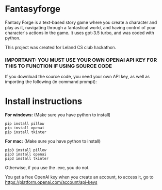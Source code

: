 # Fantasyforge
Fantasy Forge is a text-based story game where you create a character and play as it, navigating through a fantastical world, and having control of your character's actions in the game. It uses gpt-3.5 turbo, and was coded with python. 

This project was created for Leland CS club hackathon.

### IMPORTANT: YOU MUST USE YOUR OWN OPENAI API KEY FOR THIS TO FUNCTION IF USING SOURCE CODE
If you download the source code, you need your own API key, as well as importing the following (in command prompt):

# Install instructions

**For windows:** (Make sure you have python to install)
```
pip install pillow
pip install openai
pip install tkinter
```

**For mac:** (Make sure you have python to install)
```
pip3 install pillow
pip3 install openai
pip3 install tkinter
```

Otherwise, if you use the .exe, you do not. 

You get a free OpenAI key when you create an account, to access it, go to https://platform.openai.com/account/api-keys
